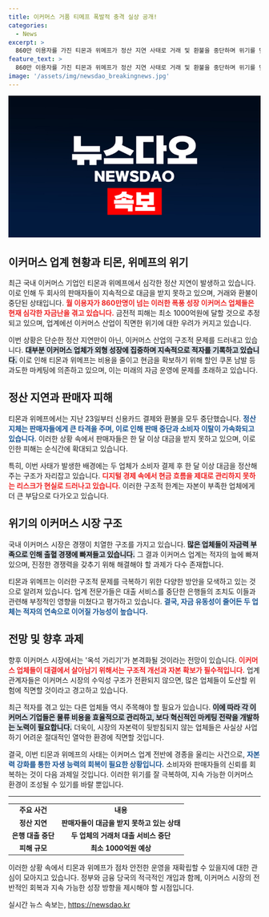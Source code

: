```yaml
---
title: 이커머스 거품 티메프 폭발적 충격 실상 공개!
categories:
  - News
excerpt: >
  860만 이용자를 가진 티몬과 위메프가 정산 지연 사태로 거래 및 환불을 중단하며 위기를 맞았다. 자금난으로 피해 규모가 최소 1000억원에 달할 것으로 보이고, 업계는 이커머스 버블의 붕괴를 우려하고 있다. 이커머스 시장의 재편이 예고된다.
feature_text: >
  860만 이용자를 가진 티몬과 위메프가 정산 지연 사태로 거래 및 환불을 중단하며 위기를 맞았다. 자금난으로 피해 규모가 최소 1000억원에 달할 것으로 보이고, 업계는 이커머스 버블의 붕괴를 우려하고 있다. 이커머스 시장의 재편이 예고된다.
image: '/assets/img/newsdao_breakingnews.jpg'
---
```


<p><img src="/assets/img/newsdao_breakingnews.jpg" alt="pcversion 속보" /></p>

<h2 data-ke-size="size26">이커머스 업계 현황과 티몬, 위메프의 위기</h2>

<p><p data-ke-size="size16"></p>최근 국내 이커머스 기업인 티몬과 위메프에서 심각한 정산 지연이 발생하고 있습니다. 이로 인해 두 회사의 판매자들이 지속적으로 대금을 받지 못하고 있으며, 거래와 환불이 중단된 상태입니다. <b><span style="color: #ee2323;">월 이용자가 860만명이 넘는 이러한 폭풍 성장 이커머스 업체들은 현재 심각한 자금난을 겪고 있습니다.</span></b> 금전적 피해는 최소 1000억원에 달할 것으로 추정되고 있으며, 업계에선 이커머스 산업이 직면한 위기에 대한 우려가 커지고 있습니다.</p>

<p><p data-ke-size="size16"></p>이번 상황은 단순한 정산 지연만이 아닌, 이커머스 산업의 구조적 문제를 드러내고 있습니다. <b><span style="background-color: #21538527;">대부분 이커머스 업체가 외형 성장에 집중하며 지속적으로 적자를 기록하고 있습니다.</span></b> 이로 인해 티몬과 위메프는 비용을 줄이고 현금을 확보하기 위해 할인 쿠폰 남발 등 과도한 마케팅에 의존하고 있으며, 이는 미래의 자금 운영에 문제를 초래하고 있습니다.</p>

<h2 data-ke-size="size26">정산 지연과 판매자 피해</h2>

<p><p data-ke-size="size16"></p>티몬과 위메프에서는 지난 23일부터 신용카드 결제와 환불을 모두 중단했습니다. <b><span style="color: #1a5490;">정산 지체는 판매자들에게 큰 타격을 주며, 이로 인해 판매 중단과 소비자 이탈이 가속화되고 있습니다.</span></b> 이러한 상황 속에서 판매자들은 한 달 이상 대금을 받지 못하고 있으며, 이로 인한 피해는 순식간에 확대되고 있습니다. </p>

<p><p data-ke-size="size16"></p>특히, 이번 사태가 발생한 배경에는 두 업체가 소비자 결제 후 한 달 이상 대금을 정산해주는 구조가 자리잡고 있습니다. <b><span style="color: #ee2323;">디지털 경제 속에서 현금 흐름을 제대로 관리하지 못하는 리스크가 현실로 드러나고 있습니다.</span></b> 이러한 구조적 한계는 자본이 부족한 업체에게 더 큰 부담으로 다가오고 있습니다. </p>

<h2 data-ke-size="size26">위기의 이커머스 시장 구조</h2>

<p><p data-ke-size="size16"></p>국내 이커머스 시장은 경쟁이 치열한 구조를 가지고 있습니다. <b><span style="background-color: #21538527;">많은 업체들이 자금력 부족으로 인해 출혈 경쟁에 빠져들고 있습니다.</span></b> 그 결과 이커머스 업계는 적자의 늪에 빠져 있으며, 진정한 경쟁력을 갖추기 위해 해결해야 할 과제가 다수 존재합니다. </p>

<p><p data-ke-size="size16"></p>티몬과 위메프는 이러한 구조적 문제를 극복하기 위한 다양한 방안을 모색하고 있는 것으로 알려져 있습니다. 업계 전문가들은 대출 서비스를 중단한 은행들의 조치도 이들과 관련해 부정적인 영향을 미쳤다고 평가하고 있습니다. <b><span style="color: #1a5490;">결국, 자금 유동성이 줄어든 두 업체는 적자의 연속으로 이어질 가능성이 높습니다.</span></b></p>

<h2 data-ke-size="size26">전망 및 향후 과제</h2>

<p><p data-ke-size="size16"></p>향후 이커머스 시장에서는 '옥석 가리기'가 본격화될 것이라는 전망이 있습니다. <b><span style="color: #ee2323;">이커머스 업체들이 대결에서 살아남기 위해서는 구조적 개선과 자본 확보가 필수적입니다.</span></b> 업계 관계자들은 이커머스 시장의 수익성 구조가 전환되지 않으면, 많은 업체들이 도산할 위험에 직면할 것이라고 경고하고 있습니다. </p>

<p><p data-ke-size="size16"></p>최근 적자를 겪고 있는 다른 업체들 역시 주목해야 할 필요가 있습니다. <b><span style="background-color: #21538527;">이에 따라 각 이커머스 기업들은 물류 비용을 효율적으로 관리하고, 보다 혁신적인 마케팅 전략을 개발하는 노력이 필요합니다.</span></b> 더욱이, 시장의 자본력이 뒷받침되지 않는 업체들은 사실상 사업하기 어려운 절대적인 열악한 환경에 직면할 것입니다. </p>

<p><p data-ke-size="size16"></p>결국, 이번 티몬과 위메프의 사태는 이커머스 업계 전반에 경종을 울리는 사건으로, <b><span style="color: #1a5490;">자본력 강화를 통한 자생 능력의 회복이 필요한 상황입니다.</span></b> 소비자와 판매자들의 신뢰를 회복하는 것이 다음 과제일 것입니다. 이러한 위기를 잘 극복하여, 지속 가능한 이커머스 환경이 조성될 수 있기를 바랄 뿐입니다.</p>

<hr style="height: 1px; color: #777;" />

<table>
    <tbody>
        <tr>
            <td style="text-align: center; height: 17px;"><b>주요 사건</b></td>
            <td style="text-align: center; height: 17px;"><b>내용</b></td>
        </tr>
        <tr>
            <td style="text-align: center; height: 17px;"><b>정산 지연</b></td>
            <td style="text-align: center; height: 17px;"><b>판매자들이 대금을 받지 못하고 있는 상태</b></td>
        </tr>
        <tr>
            <td style="text-align: center; height: 17px;"><b>은행 대출 중단</b></td>
            <td style="text-align: center; height: 17px;"><b>두 업체의 거래처 대출 서비스 중단</b></td>
        </tr>
        <tr>
            <td style="text-align: center; height: 17px;"><b>피해 규모</b></td>
            <td style="text-align: center; height: 17px;"><b>최소 1000억원 예상</b></td>
        </tr>
    </tbody>
</table>

<p><p data-ke-size="size16"></p>이러한 상황 속에서 티몬과 위메프가 점차 안전한 운영을 재확립할 수 있을지에 대한 관심이 모아지고 있습니다. 정부와 금융 당국의 적극적인 개입과 함께, 이커머스 시장의 전반적인 회복과 지속 가능한 성장 방향을 제시해야 할 시점입니다.</p>
실시간 뉴스 속보는, <a href="https://newsdao.kr" rel="dofollow">https://newsdao.kr</a>


